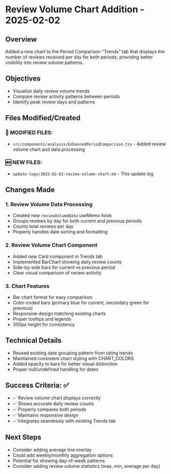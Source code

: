 # Review Volume Chart Addition - 2025-02-02

## Overview
Added a new chart to the Period Comparison "Trends" tab that displays the number of reviews received per day for both periods, providing better visibility into review volume patterns.

## Objectives
- Visualize daily review volume trends
- Compare review activity patterns between periods
- Identify peak review days and patterns

## Files Modified/Created

### 🔄 MODIFIED FILES:
- `src/components/analysis/EnhancedPeriodComparison.tsx` - Added review volume chart and data processing

### 🆕 NEW FILES:
- `update-logs/2025-02-02-review-volume-chart.md` - This update log

## Changes Made

### 1. Review Volume Data Processing
- Created new `reviewVolumeData` useMemo hook
- Groups reviews by day for both current and previous periods
- Counts total reviews per day
- Properly handles date sorting and formatting

### 2. Review Volume Chart Component
- Added new Card component in Trends tab
- Implemented BarChart showing daily review counts
- Side-by-side bars for current vs previous period
- Clear visual comparison of review activity

### 3. Chart Features
- Bar chart format for easy comparison
- Color-coded bars (primary blue for current, secondary green for previous)
- Responsive design matching existing charts
- Proper tooltips and legends
- 300px height for consistency

## Technical Details
- Reused existing date grouping pattern from rating trends
- Maintained consistent chart styling with CHART_COLORS
- Added opacity to bars for better visual distinction
- Proper null/undefined handling for dates

## Success Criteria: ✅
- ✅ Review volume chart displays correctly
- ✅ Shows accurate daily review counts
- ✅ Properly compares both periods
- ✅ Maintains responsive design
- ✅ Integrates seamlessly with existing Trends tab

## Next Steps
- Consider adding average line overlay
- Could add weekly/monthly aggregation options
- Potential for showing day-of-week patterns
- Consider adding review volume statistics (max, min, average per day)